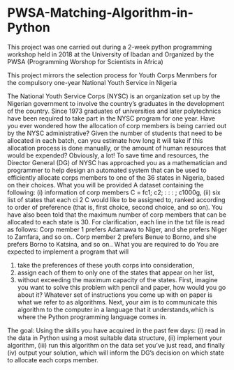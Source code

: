 # PWSA-Matching-Algorithm-in-Python
This project was one carried out during a 2-week python programming workshop held in 2018 at the University of Ibadan and Organized by the PWSA (Programming Worshop for Scientists in Africa)

This project mirrors the selection process for Youth Corps Menmbers for the compulsory one-year National Youth Service in Nigeria

The National Youth Service Corps (NYSC) is an organization set up by the Nigerian government
to involve the country’s graduates in the development of the country. Since 1973 graduates of
universities and later polytechnics have been required to take part in the NYSC program for one
year. Have you ever wondered how the allocation of corp members is being carried out by the
NYSC administrative? Given the number of students that need to be allocated in each batch,
can you estimate how long it will take if this allocation process is done manually, or the amount
of human resources that would be expended? Obviously, a lot! To save time and resources, the
Director General (DG) of NYSC has approached you as a mathematician and programmer to help
design an automated system that can be used to efficiently allocate corps members to one of the
36 states in Nigeria, based on their choices.
What you will be provided
A dataset containing the following:
(i) information of corp members C = fc1; c2; : : : ; c1000g,
(ii) six list of states that each ci 2 C would like to be assigned to, ranked according to order of
preference (that is, first choice, second choice, and so on).
You have also been told that the maximum number of corp members that can be allocated to each
state is 30. For clarification, each line in the txt file is read  as follows: Corp member 1 prefers Adamawa to Niger, and she prefers Niger to Zamfara, and so on.. Corp member 2 prefers Benue to Borno, and she prefers Borno to Katsina, and so on..
What you are required to do
You are expected to implement a program that will
1. take the preferences of these youth corps into consideration,
2. assign each of them to only one of the states that appear on her list,
3. without exceeding the maximum capacity of the states.
First, imagine you want to solve this problem with pencil and paper, how would you go about it?
Whatever set of instructions you come up with on paper is what we refer to as algorithms. Next,
your aim is to communicate this algorithm to the computer in a language that it understands,which is where the Python programming language comes in. 

The goal: Using the skills you have
acquired in the past few days: (i) read in the data in Python using a most suitable data structure,
(ii) implement your algorithm, (iii) run this algorithm on the data set you’ve just read, and finally
(iv) output your solution, which will inform the DG’s decision on which state to allocate each corps
member.
